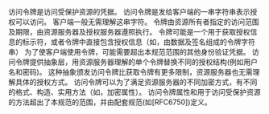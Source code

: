 访问令牌是访问受保护资源的凭据。
访问令牌是发给客户端的一串字符串表示授权可以访问。
客户端一般无需理解这串字符。
令牌由资源所有者指定的访问范围及期限，由资源服务器及授权服务器遵照执行。
令牌可能是一个用于获取授权信息的标示符，或者令牌中直接包含授权信息（如，由数据及签名组成的令牌字符串）
为了使客户端使用令牌，可能需要超出本规范范围的其他身份验证凭据。
访问令牌提供抽象层，用资源服务器理解的单个令牌替换不同的授权结构(例如用户名和密码)。
这种抽象颁发访问令牌比获取令牌有更多限制，资源服务器也无需理解具体的授权方式。
访问令牌可以为了满足资源服务器的不同加密方式，有不同的格式、构造、实用方法（如，加密属性）。
访问令牌属性和用于访问受保护资源的方法超出了本规范的范围，并由配套规范(如[RFC6750])定义。
